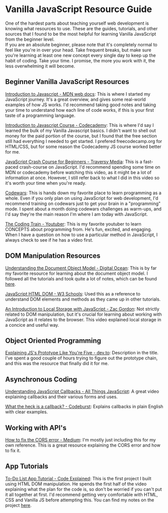 # Vanilla JavaScript Resource Guide

One of the hardest parts about teaching yourself web development is knowing what resources to use. These are the guides, tutorials, and other sources that I found to be the most helpful for learning Vanilla JavaScript from the beginner level.
<br>
If you are an absolute beginner, please note that it's completely normal to feel like you're in over your head. Take frequent breaks, but make sure you're learning at least one new concept every single day to keep up the habit of coding. Take your time. I promise, the more you work with it, the less overwhelming it will become.

## Beginner Vanilla JavaScript Resources

[Introduction to Javascript - MDN web docs](https://developer.mozilla.org/en-US/docs/Web/JavaScript/Guide/Introduction): This is where I started my JavaScript journey. It's a great overview, and gives some real-world examples of how JS works. I'd recommend taking good notes and taking your time to understand how each line of code works, if this is your first taste of a programming language.
<br>

[Introduction to Javascript Course - Codecademy](https://www.codecademy.com/learn/introduction-to-javascript): This is where I'd say I learned the bulk of my Vanilla Javascript basics. I didn't want to shell out money for the paid portion of the course, but I found that the free section still had everything I needed to get started. I prefered freecodecamp.org for HTML/CSS, but for some reason the Codecademy JS course worked better for me.
<br>

[JavaScript Crash Course for Beginners - Traversy Media](https://www.youtube.com/watch?v=hdI2bqOjy3c): This is a fast-paced crash-course on JavaScript. I'd recommend spending some time on MDN or codecademy before watching this video, as it might be a lot of information at once. However, I still refer back to what I did in this video so it's worth your time when you're ready.
<br>

[Codewars](https://www.codewars.com/): This is hands down my favorite place to learn programming as a whole. Even if you only plan on using JavaScript for web development, I'd recommend training on codewars just to get your brain in a "programming" mode. I spent about a month doing codewars challenges as warm-ups, and I'd say they're the main reason I'm where I am today with JavaScript.
<br>

[The Coding Train - Youtuber](https://www.youtube.com/channel/UCvjgXvBlbQiydffZU7m1_aw): This is my favorite youtuber to learn CONCEPTS about programming from. He's fun, excited, and engaging. When I have a question on how to use a particular method in JavaScript, I always check to see if he has a video first.

## DOM Manipulation Resources

[Understanding the Document Object Model - Digital Ocean](https://www.digitalocean.com/community/tutorial_series/understanding-the-dom-document-object-model): This is by far my favorite resource for learning about the document object model. I followed all the tutorials and took quite a lot of notes, which can be found [here](./cheatsheets/dom-cheatsheet.md).
<br>

[JavaScript HTML DOM - W3 Schools](https://www.w3schools.com/js/js_htmldom.asp): Used this as a reference to understand DOM elements and methods as they came up in other tutorials.
<br>

[An Introduction to Local Storage with JavaScript - Zac Gordon](https://www.youtube.com/watch?v=T9GWHFDcELQ): Not strictly related to DOM manipulation, but it's crucial for learning about working with JavaScript as it relates to the browser. This video explained local storage in a concice and useful way.

## Object Oriented Programming

[Explaining JS's Prototype Like You're Five - dev.to](https://dev.to/codesmith_staff/explain-javascripts-prototype-chain-like-im-five-51p): Description in the title. I've spent a good couple of hours trying to figure out the prototype chain, and this was the resource that finally did it for me.

## Asynchronous Coding
[Understanding JavaScript Callbacks - All Things JavaScript](https://www.youtube.com/watch?v=Nau-iEEgEoM): A great video explaining callbacks and their various forms and uses.

[What the heck is a callback? - Codeburst](https://codeburst.io/javascript-what-the-heck-is-a-callback-aba4da2deced): Explains callbacks in plain English with clear examples.

## Working with API's

[How to fix the CORS error - Medium](https://medium.com/@dtkatz/3-ways-to-fix-the-cors-error-and-how-access-control-allow-origin-works-d97d55946d9): I'm mostly just including this for my own reference. This is a great resource explaining the CORS error and how to fix it.
<br>

## App Tutorials

[To-Do List App Tutorial - Code Explained](https://www.youtube.com/watch?v=b8sUhU_eq3g): This is the first project I built using HTML DOM manipulation. He spends the first half of the video explaining what the plan for the code is, so don't be worried if you can't put it all together at first. I'd recommend getting very comfortable with HTML, CSS and Vanilla JS before attempting this. You can find my notes on the project [here](./cheatsheets/to-do-cheatsheet).